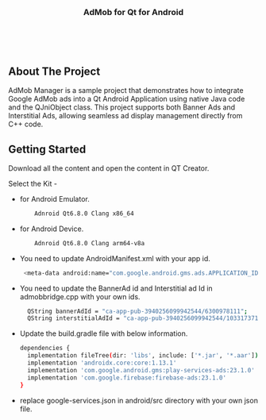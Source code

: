 <!-- Improved compatibility of back to top link: See: https://github.com/othneildrew/Best-README-Template/pull/73 -->
<a id="readme-top"></a>
<!--
*** Thanks for checking out the Best-README-Template. If you have a suggestion
*** that would make this better, please fork the repo and create a pull request
*** or simply open an issue with the tag "enhancement".
*** Don't forget to give the project a star!
*** Thanks again! Now go create something AMAZING! :D
-->



<!-- PROJECT SHIELDS -->
<!--
*** I'm using markdown "reference style" links for readability.
*** Reference links are enclosed in brackets [ ] instead of parentheses ( ).
*** See the bottom of this document for the declaration of the reference variables
*** for contributors-url, forks-url, etc. This is an optional, concise syntax you may use.
*** https://www.markdownguide.org/basic-syntax/#reference-style-links
-->



<!-- PROJECT LOGO -->
<br />
<div align="center">
  <a href="git@github.com:thirupathiadla/AdMob-for-Qt-Android.git">
  </a>

<h3 align="center">AdMob for Qt for Android</h3>
  <p align="center">
    <br />
    <br />
    <br />
  </p>
</div>




<!-- ABOUT THE PROJECT -->
## About The Project

AdMob Manager is a sample project that demonstrates how to integrate Google AdMob ads into a Qt Android Application using native Java code and the QJniObject class. This project supports both Banner Ads and Interstitial Ads, allowing seamless ad display management directly from C++ code.






<!-- GETTING STARTED -->
## Getting Started

Download all the content and open the content in QT Creator.

Select the Kit - 

 * for Android Emulator.
    ```sh
        Adnroid Qt6.8.0 Clang x86_64
    ```
  
 * for Android Device.
    ```sh
        Adnroid Qt6.8.0 Clang arm64-v8a
    ```


 * You need to update AndroidManifest.xml with your app id.
    ```sh
     <meta-data android:name="com.google.android.gms.ads.APPLICATION_ID" android:value="ca-app-pub-3940256099942544~3347511713"/>
    ```

* You need to update the BannerAd id and Interstitial ad Id in admobbridge.cpp with your own ids.
  ```sh
    QString bannerAdId = "ca-app-pub-3940256099942544/6300978111";
    QString interstitialAdId = "ca-app-pub-3940256099942544/1033173712";
  ```

* Update the build.gradle file with below information.
  ```sh
  dependencies {
    implementation fileTree(dir: 'libs', include: ['*.jar', '*.aar'])
    implementation 'androidx.core:core:1.13.1'
    implementation 'com.google.android.gms:play-services-ads:23.1.0'
    implementation 'com.google.firebase:firebase-ads:23.1.0'
  }
   ```
* replace google-services.json in android/src directory with your own json file.























